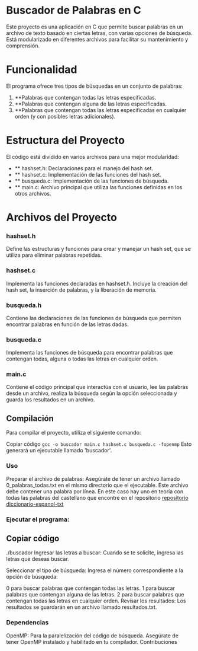 # Buscador de Palabras en C 
Este proyecto es una aplicación en C que permite buscar palabras en un archivo de texto basado en ciertas letras, con varias opciones de búsqueda. Está modularizado en diferentes archivos para facilitar su mantenimiento y comprensión.

# Funcionalidad
El programa ofrece tres tipos de búsquedas en un conjunto de palabras:

1. **Palabras que contengan todas las letras especificadas.
2. **Palabras que contengan alguna de las letras especificadas.
3. **Palabras que contengan todas las letras especificadas en cualquier orden (y con posibles letras adicionales).
# Estructura del Proyecto
El código está dividido en varios archivos para una mejor modularidad:

- ** hashset.h: Declaraciones para el manejo del hash set.
- ** hashset.c: Implementación de las funciones del hash set. 
- ** busqueda.c: Implementación de las funciones de búsqueda.
- ** main.c: Archivo principal que utiliza las funciones definidas en los otros archivos.
# Archivos del Proyecto
### hashset.h
Define las estructuras y funciones para crear y manejar un hash set, que se utiliza para eliminar palabras repetidas.

### hashset.c
Implementa las funciones declaradas en hashset.h. Incluye la creación del hash set, la inserción de palabras, y la liberación de memoria.

### busqueda.h
Contiene las declaraciones de las funciones de búsqueda que permiten encontrar palabras en función de las letras dadas.

### busqueda.c
Implementa las funciones de búsqueda para encontrar palabras que contengan todas, alguna o todas las letras en cualquier orden.

### main.c
Contiene el código principal que interactúa con el usuario, lee las palabras desde un archivo, realiza la búsqueda según la opción seleccionada y guarda los resultados en un archivo.

## Compilación
Para compilar el proyecto, utiliza el siguiente comando:


Copiar código
`gcc -o buscador main.c hashset.c busqueda.c -fopenmp`
Esto generará un ejecutable llamado 'buscador'.

### Uso
Preparar el archivo de palabras: Asegúrate de tener un archivo llamado 0_palabras_todas.txt en el mismo directorio que el ejecutable. Este archivo debe contener una palabra por línea. En este caso hay uno en teoría con todas las palabras del castellano que encontre en el repositorio [repositorio diccionario-espanol-txt](https://github.com/JorgeDuenasLerin/diccionario-espanol-txt)

### Ejecutar el programa:

## Copiar código
./buscador
Ingresar las letras a buscar: Cuando se te solicite, ingresa las letras que deseas buscar.

Seleccionar el tipo de búsqueda: Ingresa el número correspondiente a la opción de búsqueda:

0 para buscar palabras que contengan todas las letras.
1 para buscar palabras que contengan alguna de las letras.
2 para buscar palabras que contengan todas las letras en cualquier orden.
Revisar los resultados: Los resultados se guardarán en un archivo llamado resultados.txt.

### Dependencias
OpenMP: Para la paralelización del código de búsqueda. Asegúrate de tener OpenMP instalado y habilitado en tu compilador.
Contribuciones



